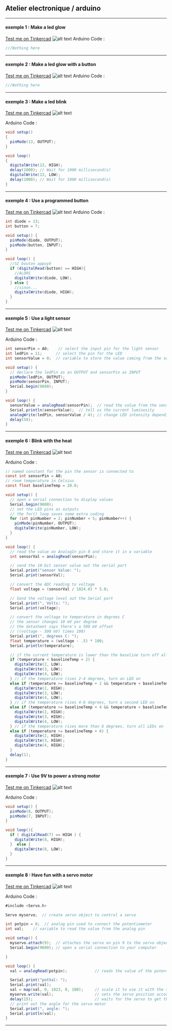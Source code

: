 ## Atelier electronique / arduino

--------

#### exemple 1 : Make a led glow
[Test me on Tinkercad](https://www.tinkercad.com/things/03WDZBVcr39)
![alt text](./imgs/diode-explode.png "simple led")
Arduino Code :
```java
///Nothing here
```
--------
#### exemple 2 : Make a led glow with a button
[Test me on Tinkercad](https://www.tinkercad.com/things/163mTSp0VBm)
![alt text](./imgs/simple-button.png "simple button")
Arduino Code :
```java
///Nothing here
```
--------

#### exemple 3 : Make a led blink
[Test me on Tinkercad](https://www.tinkercad.com/things/163mTSp0VBm)
![alt text](./imgs/diode-blink.png "led blink")

Arduino Code :
```java
void setup()
{
  pinMode(13, OUTPUT);
}

void loop()
{
  digitalWrite(13, HIGH);
  delay(1000); // Wait for 1000 millisecond(s)
  digitalWrite(13, LOW);
  delay(1000); // Wait for 1000 millisecond(s)
}
```
--------
#### exemple 4 : Use a programmed button
[Test me on Tinkercad](https://www.tinkercad.com/things/cKW6QXsZYLM)
![alt text](./imgs/prog-button.png "programmed button")
Arduino Code :
```java
int diode = 13;
int button = 7;

void setup() {
  pinMode(diode, OUTPUT);
  pinMode(button, INPUT);
}

void loop() {
  //SI bouton appuyé
  if (digitalRead(button) == HIGH){
    //ALORS
    digitalWrite(diode, LOW);
  } else {
    //sinon...
    digitalWrite(diode, HIGH);
  }
}
```
--------

#### exemple 5 : Use a light sensor
[Test me on Tinkercad](https://www.tinkercad.com/things/14qDVw4yCpc)
![alt text](./imgs/light-sensor.png "analog arduino")

Arduino Code :
```java
int sensorPin = A0;    // select the input pin for the light sensor
int ledPin = 11;      // select the pin for the LED
int sensorValue = 0;  // variable to store the value coming from the sensor

void setup() {
  // declare the ledPin as an OUTPUT and sensorPin as INPUT
  pinMode(ledPin, OUTPUT);
  pinMode(sensorPin, INPUT);
  Serial.begin(9600);
}

void loop() {
  sensorValue = analogRead(sensorPin);  // read the value from the sensor
  Serial.println(sensorValue);  // tell us the current luminosity
  analogWrite(ledPin, sensorValue / 4); // change LED intensity depending of the luminosity
  delay(50);
}
```
--------

#### exemple 6 : Blink with the heat
[Test me on Tinkercad](https://tinkercad.com/things/88JZm8U2yei)
![alt text](./imgs/temp-sensor.png "analog arduino")

Arduino Code :
```java
// named constant for the pin the sensor is connected to
const int sensorPin = A0;
// room temperature in Celsius
const float baselineTemp = 20.0;

void setup() {
  // open a serial connection to display values
  Serial.begin(9600);
  // set the LED pins as outputs
  // the for() loop saves some extra coding
  for (int pinNumber = 2; pinNumber < 5; pinNumber++) {
    pinMode(pinNumber, OUTPUT);
    digitalWrite(pinNumber, LOW);
  }
}

void loop() {
  // read the value on AnalogIn pin 0 and store it in a variable
  int sensorVal = analogRead(sensorPin);

  // send the 10-bit sensor value out the serial port
  Serial.print("sensor Value: ");
  Serial.print(sensorVal);

  // convert the ADC reading to voltage
  float voltage = (sensorVal / 1024.0) * 5.0;

  // Send the voltage level out the Serial port
  Serial.print(", Volts: ");
  Serial.print(voltage);

  // convert the voltage to temperature in degrees C
  // the sensor changes 10 mV per degree
  // the datasheet says there's a 500 mV offset
  // ((voltage - 500 mV) times 100)
  Serial.print(", degrees C: ");
  float temperature = (voltage - .5) * 100;
  Serial.println(temperature);

  // if the current temperature is lower than the baseline turn off all LEDs
  if (temperature < baselineTemp + 2) {
    digitalWrite(2, LOW);
    digitalWrite(3, LOW);
    digitalWrite(4, LOW);
  } // if the temperature rises 2-4 degrees, turn an LED on
  else if (temperature >= baselineTemp + 2 && temperature < baselineTemp + 4) {
    digitalWrite(2, HIGH);
    digitalWrite(3, LOW);
    digitalWrite(4, LOW);
  } // if the temperature rises 4-6 degrees, turn a second LED on
  else if (temperature >= baselineTemp + 4 && temperature < baselineTemp + 6) {
    digitalWrite(2, HIGH);
    digitalWrite(3, HIGH);
    digitalWrite(4, LOW);
  } // if the temperature rises more than 6 degrees, turn all LEDs on
  else if (temperature >= baselineTemp + 6) {
    digitalWrite(2, HIGH);
    digitalWrite(3, HIGH);
    digitalWrite(4, HIGH);
  }
  delay(1);
}
```
--------


#### exemple 7 : Use 9V to power a strong motor
[Test me on Tinkercad](https://www.tinkercad.com/things/6PE1Yd0HUkL)
![alt text](./imgs/motor-transistor.png "analog arduino")

Arduino Code :
```java
void setup() {
  pinMode(8, OUTPUT);
  pinMode(7, INPUT);
}

void loop(){
  if ( digitalRead(7) == HIGH ) {
    digitalWrite(8, HIGH);
  }  else {
	digitalWrite(8, LOW);
  }
}
```
--------

#### exemple 8 : Have fun with a servo motor
[Test me on Tinkercad](https://www.tinkercad.com/things/ia83eHY1JRs)
![alt text](./imgs/servo.png "analog arduino")

Arduino Code :
```java
#include <Servo.h>

Servo myservo;  // create servo object to control a servo

int potpin = 0;  // analog pin used to connect the potentiometer
int val;    // variable to read the value from the analog pin

void setup() {
  myservo.attach(9);  // attaches the servo on pin 9 to the servo object
  Serial.begin(9600); // open a serial connection to your computer

}

void loop() {
  val = analogRead(potpin);            // reads the value of the potentiometer (value between 0 and 1023)

  Serial.print("potVal: ");
  Serial.print(val);
  val = map(val, 0, 1023, 0, 180);     // scale it to use it with the servo (value between 0 and 180)
  myservo.write(val);                  // sets the servo position according to the scaled value
  delay(15);                           // waits for the servo to get there
  // print out the angle for the servo motor
  Serial.print(", angle: ");
  Serial.println(val);
}
```
--------
